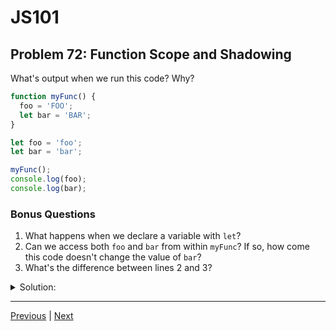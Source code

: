 # JS101
## Problem 72: Function Scope and Shadowing

What's output when we run this code? Why?

```js
function myFunc() {
  foo = 'FOO';
  let bar = 'BAR';
}

let foo = 'foo';
let bar = 'bar';

myFunc();
console.log(foo);
console.log(bar);
```

### Bonus Questions
1. What happens when we declare a variable with `let`?
2. Can we access both `foo` and `bar` from within `myFunc`? If so, how come this code doesn't change the value of `bar`?
3. What's the difference between lines 2 and 3?

<details>
<summary>Solution:</summary>

**Output:**
```
FOO
bar
```

**Explanation:**

- Line 2: `foo = 'FOO'` (no `let`) reassigns the outer `foo` variable
- Line 3: `let bar = 'BAR'` creates a NEW local variable `bar` that shadows the outer `bar`
- When `myFunc()` is called:
  - `foo` is reassigned to `'FOO'` (affects outer variable)
  - A new local `bar` is created with value `'BAR'` (doesn't affect outer `bar`)
- After the function executes:
  - `foo` has been changed to `'FOO'`
  - `bar` is still `'bar'` (unchanged)

**Bonus Questions:**

1. A variable declaration is a statement that asks the JavaScript engine to reserve space for a variable with a particular name. Optionally, it also specifies an initial value for the variable. Using `let` (or `const`) creates a new variable in the current scope.

2. Yes, we can access both `foo` and `bar` from within `myFunc` if we don't shadow them. However, line 3 uses `let bar`, which creates a NEW local variable `bar` that shadows the outer one. So while we could access the outer `bar` (if we didn't declare a local one), the `let` declaration creates a shadow that hides the outer variable. Line 2 doesn't use `let`, so it just reassigns the existing outer `foo`.

3. Line 2 is reassignment (modifies existing variable). Line 3 is declaration and initialization (creates new variable). The presence of `let` makes all the difference.

</details>

---

[Previous](71.md) | [Next](73.md)

